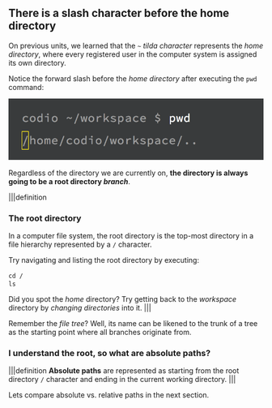 ## There is a slash character before the home directory

On previous units, we learned that the `~` _tilda character_ represents the _home directory_, where every registered user in the computer system is assigned its own directory.

Notice the forward slash before the _home directory_ after executing the `pwd` command:

![pwd-cmd-root](.guides/img/pwd-command-root.png)

Regardless of the directory we are currently on, __the directory is always going to be a root directory *branch*__. 

|||definition
### The root directory
In a computer file system, the root directory is the top-most directory in a file hierarchy represented by a `/` character.

Try navigating and listing the root directory by executing:

```
cd /
ls
```
Did you spot the _home_ directory? Try getting back to the _workspace_ directory by _changing directories_ into it.
|||

Remember the _file tree_? Well, its name can be likened to the trunk of a tree as the starting point where all branches originate from.

### I understand the root, so what are absolute paths?

|||definition
__Absolute paths__ are represented as starting from the root directory `/` character and ending in the current working directory.
|||

Lets compare absolute vs. relative paths in the next section.